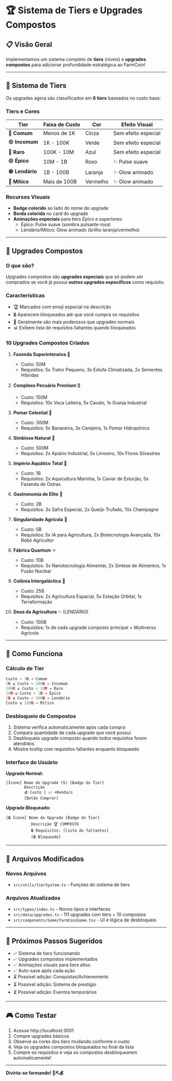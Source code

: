 # 🏆 Sistema de Tiers e Upgrades Compostos

## 📋 Visão Geral

Implementamos um sistema completo de **tiers** (níveis) e **upgrades compostos** para adicionar profundidade estratégica ao FarmCoin!

---

## 🎨 Sistema de Tiers

Os upgrades agora são classificados em **6 tiers** baseados no custo base:

### Tiers e Cores

| Tier | Faixa de Custo | Cor | Efeito Visual |
|------|---------------|-----|---------------|
| 🔘 **Comum** | Menos de 1K | Cinza | Sem efeito especial |
| 🟢 **Incomum** | 1K - 100K | Verde | Sem efeito especial |
| 🔵 **Raro** | 100K - 10M | Azul | Sem efeito especial |
| 🟣 **Épico** | 10M - 1B | Roxo | ✨ Pulse suave |
| 🟠 **Lendário** | 1B - 100B | Laranja | ✨ Glow animado |
| 🔴 **Mítico** | Mais de 100B | Vermelho | ✨ Glow animado |

### Recursos Visuais

- **Badge colorido** ao lado do nome do upgrade
- **Borda colorida** no card do upgrade
- **Animações especiais** para tiers Épico e superiores:
  - Épico: Pulse suave (sombra pulsante roxa)
  - Lendário/Mítico: Glow animado (brilho laranja/vermelho)

---

## 🔐 Upgrades Compostos

### O que são?

Upgrades compostos são **upgrades especiais** que só podem ser comprados se você já possui **outros upgrades específicos** como requisito.

### Características

- 🏆 Marcados com emoji especial na descrição
- 🔒 Aparecem bloqueados até que você cumpra os requisitos
- 💪 Geralmente são mais poderosos que upgrades normais
- 📊 Exibem lista de requisitos faltantes quando bloqueados

### 10 Upgrades Compostos Criados

1. **Fazenda Superintensiva** 🌟
   - Custo: 50M
   - Requisitos: 5x Trator Pequeno, 3x Estufa Climatizada, 2x Sementes Híbridas

2. **Complexo Pecuário Premium** 🎖️
   - Custo: 150M
   - Requisitos: 10x Vaca Leiteira, 5x Cavalo, 1x Granja Industrial

3. **Pomar Celestial** 🍃
   - Custo: 300M
   - Requisitos: 5x Bananeira, 3x Cerejeira, 1x Pomar Hidropônico

4. **Simbiose Natural** 🌺
   - Custo: 500M
   - Requisitos: 2x Apiário Industrial, 5x Limoeiro, 10x Flores Silvestres

5. **Império Aquático Total** 🔱
   - Custo: 1B
   - Requisitos: 2x Aquicultura Marinha, 1x Caviar de Esturjão, 5x Fazenda de Ostras

6. **Gastronomia de Elite** 👑
   - Custo: 2B
   - Requisitos: 3x Safra Especial, 2x Queijo Trufado, 10x Champagne

7. **Singularidade Agrícola** 🤖
   - Custo: 5B
   - Requisitos: 5x IA para Agricultura, 2x Biotecnologia Avançada, 10x Robô Agricultor

8. **Fábrica Quantum** ⚛️
   - Custo: 10B
   - Requisitos: 3x Nanotecnologia Alimentar, 2x Síntese de Alimentos, 1x Fusão Nuclear

9. **Colônia Intergaláctica** 🌌
   - Custo: 25B
   - Requisitos: 2x Agricultura Espacial, 5x Estação Orbital, 1x Terraformação

10. **Deus da Agricultura** ✨ (LENDÁRIO)
    - Custo: 100B
    - Requisitos: 1x de cada upgrade composto principal + Multiverso Agrícola

---

## 🎯 Como Funciona

### Cálculo de Tier
```typescript
Custo < 1K → Comum
1K ≤ Custo < 100K → Incomum
100K ≤ Custo < 10M → Raro
10M ≤ Custo < 1B → Épico
1B ≤ Custo < 100B → Lendário
Custo ≥ 100B → Mítico
```

### Desbloqueio de Compostos

1. Sistema verifica automaticamente após cada compra
2. Compara quantidade de cada upgrade que você possui
3. Desbloqueia upgrade composto quando todos requisitos forem atendidos
4. Mostra tooltip com requisitos faltantes enquanto bloqueado

### Interface do Usuário

**Upgrade Normal:**
```
[Ícone] Nome do Upgrade (5) [Badge do Tier]
        Descrição
        💰 Custo | 📈 +Renda/s
        [Botão Comprar]
```

**Upgrade Bloqueado:**
```
[🔒 Ícone] Nome do Upgrade [Badge do Tier]
           Descrição 🏆 COMPOSTO
           🔒 Requisitos: [lista de faltantes]
           [🔒 Bloqueado]
```

---

## 📁 Arquivos Modificados

### Novos Arquivos
- `src/utils/tierSystem.ts` - Funções do sistema de tiers

### Arquivos Atualizados
- `src/types/index.ts` - Novos tipos e interfaces
- `src/data/upgrades.ts` - 111 upgrades com tiers + 10 compostos
- `src/components/Game/FarmCoinGame.tsx` - UI e lógica de desbloqueio

---

## 🚀 Próximos Passos Sugeridos

- ✅ Sistema de tiers funcionando
- ✅ Upgrades compostos implementados
- ✅ Animações visuais para tiers altos
- ✅ Auto-save após cada ação
- ⏳ Possível adição: Conquistas/Achievements
- ⏳ Possível adição: Sistema de prestígio
- ⏳ Possível adição: Eventos temporários

---

## 🎮 Como Testar

1. Acesse http://localhost:3001
2. Compre upgrades básicos
3. Observe as cores dos tiers mudando conforme o custo
4. Veja os upgrades compostos bloqueados no final da lista
5. Compre os requisitos e veja os compostos desbloquearem automaticamente!

---

**Divirta-se farmando! 🌾⛏️💰**
